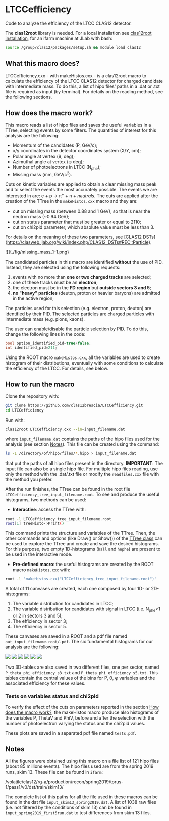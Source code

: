 # LTCCefficiency

Code to analyze the efficiency of the LTCC CLAS12 detector.

The **clas12root** library is needed. For a local installation see [clas12root installation](https://github.com/clas12brescia/LTCCefficiency/blob/main/misc/clas12root_installation.md), for an ifarm machine at JLab with bash:
```bash
source /group/clas12/packages/setup.sh && module load clas12
```

## What this macro does?

LTCCefficiency.cxx - with makeHistos.cxx - is a clas12root macro to calculate the efficiency of the LTCC CLAS12 detector for charged 
candidate with intermediate mass.
To do this, a list of hipo files' paths in a .dat or .txt file is required as input (by terminal).
For details on the reading method, see the following sections. 

## How does the macro work?

This macro reads a list of hipo files and saves the useful variables in a TTree, selecting events by some filters.
The quantities of interest for this analysis are the following:

* Momentum of the candidates (P, GeV/c);
* x/y coordinates in the detector coordinates system (X/Y, cm);
* Polar angle at vertex (&theta;, deg);
* Azimuthal angle at vertex (&phi; deg);
* Number of photoelectrons in LTCC (N<sub>phe</sub>);
* Missing mass (mm, GeV/c<sup>2</sup>).

Cuts on kinetic variables are applied to obtain a clear missing mass peak and to select the events the most accurately possible.
The events we are interested in are: e + p &rarr; &pi;<sup>+</sup> + n + *neutrals*.
The cuts are applied after the creation of the TTree in the `makeHistos.cxx` macro and they are:

* cut on missing mass (between 0.88 and 1 GeV), so that is near the neutron mass (~0.94 GeV);
* cut on status parameter that must be greater or equal to 2110;
* cut on chi2pid parameter, which absolute value must be less than 3.

For details on the meaning of these two parameters, see [CLAS12 DSTs]{https://clasweb.jlab.org/wiki/index.php/CLAS12_DSTs#REC::Particle}.

![]{./fig/missing_mass_1-1.png}

The candidated particles in this macro are identified **without** the use of PID. 
Instead, they are selected using the following requests:

1. events with no more than **one or two charged tracks** are selected;
1. one of these tracks must be an **electron**;
1. the electron must be in the **FD region** but **outside sectors 3 and 5**;
1. **no "heavy" particles** (deuton, proton or heavier baryons) are admitted in the active region;

The particles used for this selection (e.g. electron, proton, deuton) are identified by their PID.
The selected particles are charged particles with intermediate mass (e.g. pions, kaons).

The user can enable/disable the particle selection by PID. To do this, change the following lines in the code:

```c++
bool option_identified_pid=true/false;
int identified_pid=211;
```

Using the ROOT macro `makeHistos.cxx`, all the variables are used to create histogram of their distributions, eventually with some conditions to 
calculate the efficiency of the LTCC. For details, see below.

## How to run the macro

Clone the repository with:
```bash
git clone https://github.com/clas12brescia/LTCCefficiency.git
cd LTCCefficiency
```
Run with:
```bash
clas12root LTCCefficiency.cxx --in=input_filename.dat   
```
where `input_filename.dat` contains the paths of the hipo files used for the analysis (see section [Notes](#notes)).
This file can be created using the command:
```bash
ls -1 /directory/of/hipo/files/*.hipo > input_filename.dat
```
that put the paths of all hipo files present in the directory.
**IMPORTANT**: 
The input file can also be a single hipo file. For multiple hipo files reading, use only the method with the .dat/.txt file or modify the 
`readfiles.cxx` file with the method you prefer.


After the run finishes, the TTree can be found in the root file `LTCCefficiency_tree_input_filename.root`.
To see and produce the useful histograms, two methods can be used:
* **Interactive**: access the TTree with:
```bash
root -l LTCCefficiency_tree_input_filename.root
root[1] treeHisto->Print()
```
This command prints the structure and variables of the TTree. 
Then, the other commands and options (like Draw() or Show()) of the [TTree class](https://root.cern.ch/doc/master/classTTree.html) can be used to explore the TTree and create and save the desired histograms.
For this purpose, two empty 1D-histograms (`hall` and `hnphe`) are present to be used in the interactive mode.
* **Pre-defined macro**: the useful histograms are created by the ROOT macro `makeHistos.cxx` with:
```bash
root -l 'makeHistos.cxx("LTCCefficiency_tree_input_filename.root")'
```

A total of 11 canvases are created, each one composed by four 1D- or 2D-histograms:
1. The variable distribution for candidates in LTCC;
1. The variable distribution for candidates with signal in LTCC (i.e. N<sub>phe</sub>>1 or 2 in sectors 3 and 5);
1. The efficiency in sector 3;
1. The efficiency in sector 5.
 
These canvases are saved in a ROOT and a pdf file named `out_input_filename.root/.pdf`.
The six fundamental histograms for our analysis are the following:

![](./fig/can0_P-1.png)
![](./fig/can3_ThetaV-1.png)
![](./fig/can4_PhiV-1.png)
![](./fig/can2_0_XY-1.png)
![](./fig/can2_2_ThetaVPhiV-1.png)
![](./fig/can2_4_ThetaVP-1.png)

Two 3D-tables are also saved in two different files, one per sector, named `P_theta_phi_efficiency_s3.txt` and `P_theta_phi_efficiency_s5.txt`. 
This tables contain the central values of the bins for P, &theta;, &phi; variables and the associated efficiency for these values.

### Tests on variables status and chi2pid

To verify the effect of the cuts on parameters reported in the section [How does the macro work?](#how-does-the-macro-work), the makeHistos macro 
produce also histograms of the variables P, ThetaV and PhiV, before and after the selection with the number of photoelectron varying the status and 
the chi2pid values. 

These plots are saved in a separated pdf file named `tests.pdf`.  

## Notes

All the figures were obtained using this macro on a file list of 121 hipo files (about 85 millions events).
The hipo files used are from the spring 2019 runs, skim 13. These file can be found in `ifarm`:

/volatile/clas12/rg-a/production/recon/spring2019/torus-1/pass1/v0/dst/train/skim13/ 

The complete list of this paths for all the file used in these macros can be found in the dat file `input_skim13_spring2019.dat`.
A list of 1038 raw files (i.e. not filtered by the conditions of skim 13) can be found in `input_spring2019_first5run.dat` to test differences from 
skim 13 files. 

